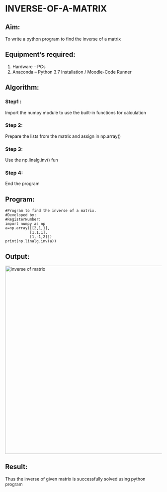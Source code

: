 # INVERSE-OF-A-MATRIX
## Aim:
To write a python program to find the inverse of a matrix
## Equipment’s required:
1. 	Hardware – PCs
2. 	Anaconda – Python 3.7 Installation / Moodle-Code Runner
## Algorithm:
### Step1 : 
Import the numpy module to use the built-in functions for calculation
### Step 2:
Prepare the lists from the matrix and assign in np.array()
### Step 3: 
Use the np.linalg.inv() fun
### Step 4:
End the program

## Program:
```
#Program to find the inverse of a matrix.
#Developed by: 
#RegisterNumber:
import numpy as np
a=np.array([[2,1,1],
           [1,1,1],
           [1,-1,2]])
print(np.linalg.inv(a))
```
## Output:
<img width="605" alt="inverse of matrix" src="https://github.com/Naveen1825/INVERSE-OF-A-MATRIX/assets/138969868/5044cd58-f999-4c43-9251-79dc3d1d432f"><br>
## Result:

Thus the inverse of given matrix is successfully solved using python program

